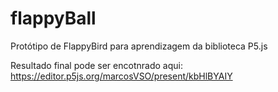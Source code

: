 # flappyBall

Protótipo de FlappyBird para aprendizagem da biblioteca P5.js

Resultado final pode ser encotnrado aqui:
https://editor.p5js.org/marcosVSO/present/kbHlBYAIY


